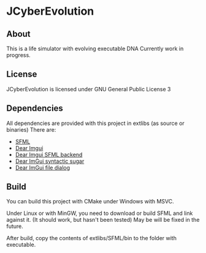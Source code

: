 # JCyberEvolution
 
## About
This is a life simulator with evolving executable DNA
Currently work in progress.

## License
JCyberEvolution is licensed under GNU General Public License 3

## Dependencies
All dependencies are provided with this project in extlibs (as source or binaries)
There are:
- [SFML](https://www.sfml-dev.org)
- [Dear Imgui](https://github.com/ocornut/imgui)
- [Dear Imgui SFML backend](https://github.com/eliasdaler/imgui-sfml)
- [Dear ImGui syntactic sugar](https://github.com/mnesarco/imgui_sugar)
- [Dear ImGui file dialog](https://github.com/aiekick/ImGuiFileDialog)

## Build
You can build this project with CMake under Windows with MSVC.

Under Linux or with MinGW, you need to download or build SFML and link against it.
(It should work, but hasn't been tested)
May be will be fixed in the future.

After build, copy the contents of extlibs/SFML/bin to the folder with executable.
